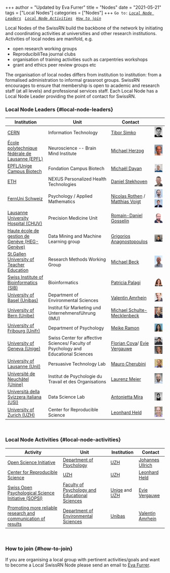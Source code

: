 +++
author = "Updated by Eva Furrer"
title = "Nodes"
date = "2021-05-21"
tags = ["Local Nodes"]
categories = ["Nodes"]
+++
`Go to:` [*`Local Node Leaders`*](#local-node-leaders)    &nbsp; [*`Local Node Activities`*](#local-node-activities)    &nbsp; [*`How to join`*](#how-to-join)

Local Nodes of the SwissRN build the backbone of the network by initiating and coordinating activities at universities and other research institutions. Activities of local nodes are manifold, e.g.

* open research working groups
* ReproducibiliTea journal clubs
* organisation of training activities such as carpentries workshops
* grant and ethics peer review groups etc

The organisation of local nodes differs from institution to institution: from a formalised administration to informal grassroot groups. SwissRN encourages to ensure that membership is open to academic and research staff (at all levels) and professional services staff. Each Local Node has a Local Node Leader providing the point of contact for SwissRN.

### Local Node Leaders {#local-node-leaders}
Institution |  Unit |   Contact   |  |
--------------|---|-------------|---|
[CERN](https://home.cern/) | Information Technology | [Tibor Simko](https://orcid.org/0000-0001-7202-5803)| ![Tibor Simko](./../img/pic_TiborSimko.jpeg)  |
[&Eacute;cole polytechnique f&eacute;d&eacute;rale de Lausanne (EPFL)](https://www.epfl.ch/en/) | Neuroscience -- Brain Mind Institute | [Michael Herzog](https://www.epfl.ch/labs/lpsy/team/herzog/)| ![Michael Herzog](./../img/pic_MichaelHerzog.jpg)  |
[EPFL/Unige Campus Biotech](https://www.campusbiotech.ch/) | Fondation Campus Biotech | [Micha&euml;l Dayan](https://www.campusbiotech.ch/en/people/michael-dayan) | ![Michael Dayan](./../img/pic_MichaelDayan.jpg)  |
[ETH](https://www.ethz.ch) | NEXUS Personalized Health Technologies | [Daniel Stekhoven](https://www.nexus.ethz.ch/people/person-detail.html?persid=143058) | ![Daniel Stekhoven](./../img/pic_DanielStekhoven.jpeg)  |
[FernUni Schweiz](https://fernuni.ch)| Psychology / Applied Mathematics | [Nicolas Rothen](https://fernuni.ch/forschung/forschung-fakultaeten/psychologie/forschungsgruppe-nicolas-rothen/nicolas-rothen/) / [Matthias Voigt](https://fernuni.ch/matthias-voigt/)| ![Nicoals Rothern](./../img/pic_NicolasRothen.jpg) ![Matthias Voigt](./../img/pic_MatthiasVoigt.png)  |
[Lausanne University Hospital (CHUV)](https://www.chuv.ch/fr/chuv-home) | Precision Medicine Unit  | [Romain-Daniel Gosselin](https://www.chuv.ch/fr/medecine-precision/accueil/en-bref/notre-equipe/romain-daniel-gosselin) | ![Romain-Daniel Gosselin](./../img/pic_RomainDanielGosselin.jpg)  |
[Haute école de gestion de Genève (HEG-Genève)](https://www.hesge.ch/heg/ ) |Data Mining and Machine Learning group  | [Grigorios Anagnostopoulos](http://dmml.ch/grigorios-anagnostopoulos/) | ![Grigorios Anagnostopoulos](./../img/pic_GrigoriosAnagnostopoulos.jpeg)  |
[St.Gallen University of Teacher Education](https://www.phsg.ch/en)|Research Methods Working Group| [Michael Beck](https://www.phsg.ch/de/team/prof-dr-michael-beck) | ![Michael Beck](./../img/pic_MichaelBeck.jpg)  |
[Swiss Institute of Bioinformatics (SIB)](https://www.sib.swiss/) |Bioinformatics |[Patricia Palagi](https://www.sib.swiss/directory?cn=patricia%20palagi)| ![Patricia Palagi](./../img/pic_PatriciaPalagi.jpg)  |
[University of Basel (Unibas)](https://www.unibas.ch/en.html)| Department of Environmental Sciences| [Valentin Amrhein](https://camargue.unibas.ch/en/team/valentin-amrhein/) | ![Valentin Amrhein](./../img/pic_ValentinAmrhein.jpeg)  |
[University of Bern (Unibe)](https://www.unibe.ch/index_eng.html)| Institut f&uuml;r Marketing und Unternehmensf&uuml;hrung (IMU) | [Michael Schulte-Mecklenbeck](https://www.consumer.imu.unibe.ch/ueber_uns/team/prof_dr_schulte_mecklenbeck_michael/index_ger.html) | ![Michael Schulte-Mecklenbeck](./../img/pic_MichaelSchulte-Mecklenbeck.jpg)  |
[University of Fribourg (Unifr)](https://www.unifr.ch/home/en.html)| Department of Psychology | [Meike Ramon](https://www3.unifr.ch/psycho/de/departement/mitarbeitende/dept/people/185474/78b81) | ![Meike Ramon](./../img/pic_MeikeRamon.jpg)  |
[University of Geneva (Unige)](https://www.unige.ch)| Swiss Center for affective Sciences/ Faculty of Psychology and Educational Sciences | [Florian Cova](https://www.unige.ch/cisa/members/cova-florian/)/ [Evie Vergauwe](https://neurocenter-unige.ch/research-groups/evie-vergauwe/) | ![Florian Cova](./../img/pic_CovaFlorian.png) ![Florian Cova](./../img/pic_EvieVergauwe.jpg)  |
[University of Lausanne (Unil)](https://www.unil.ch/index.html)| Persuasive Technology Lab | [Mauro Cherubini](https://www.maurocherubini.it) | ![Mauro Cherubini](./../img/pic_MauroCherubini.png)  |
[Universit&eacute; de Neuch&acirc;tel (Unine)](https://www.unine.ch/unine/home.html)| Institut de Psychologie du Travail et des Organisations | [Laurenz Meier](https://www.unine.ch/ipto/home/collaborateurstrices/laurenzmeier.html) |![Laurenz Meier](./../img/pic_LaurenzMeier.png)  |
[Università della Svizzera italiana (USI)](https://www.usi.ch/)| Data Science Lab | [Antonietta Mira](https://usi.to/exz) |![Antonietta Mira](./../img/pic_AntoniettaMira.jpeg)  |
[University of Zurich (UZH)](https://www.uzh.ch/en.html)| Center for Reproducible Science| [Leonhard Held](https://www.ebpi.uzh.ch/en/aboutus/departments/biostatistics/teambiostats/held.html) |![Leonhard Held](./../img/pic_LeonhardHeld.jpg)  |


&nbsp;  

### Local Node Activities {#local-node-activities}
Activity |  Unit |   Institution   | Contact  |
--------------|---|-------------|---|
[Open Science Initiative](https://www.psychologie.uzh.ch/de/dienstleistungen/open-science.html) | [Department of Psychology](https://www.psychology.uzh.ch/en.html) | [UZH](https://www.uzh.ch/en.html)| [Johannes Ullrich](https://www.psychologie.uzh.ch/de/bereiche/sob/sozpsy/Team1/jullrich.html) |
[Center for Reproducible Science](https://www.crs.uzh.ch/en.html) |  [UZH](https://www.uzh.ch/en.html)| [UZH](https://www.uzh.ch/en.html)| [Leonhard Held](https://www.ebpi.uzh.ch/en/aboutus/departments/biostatistics/teambiostats/held.html) |
[Swiss Open Psychological Science Initiative (SOPSI)](https://www.sopsi.org/about-us) | [Faculty of Psychology and Educational Sciences](https://www.unige.ch/fapse/en/) | [Unige](https://www.unige.ch/en/university/presentation/) and [UZH](https://www.uzh.ch/en.html)|[Evie Vergauwe](https://neurocenter-unige.ch/research-groups/evie-vergauwe/)  |
[Promoting more reliable research and communication of results](https://camargue.unibas.ch/en/reproducibility/) | [Department of Environmental Sciences](https://duw.unibas.ch/en/) | [Unibas](https://www.unibas.ch/en.html)|[Valentin Amrhein](https://camargue.unibas.ch/en/team/valentin-amrhein/)  |


&nbsp;

### How to join {#how-to-join}
If you are organising a local group with pertinent activities/goals and want to become a Local SwissRN Node please send an email to [Eva Furrer](mailto:eva.furrer@uzh.ch).
